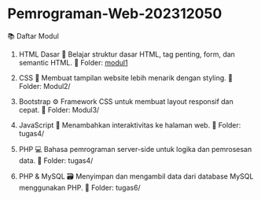 # Pemrograman-Web-202312050

📚 Daftar Modul
1. HTML Dasar
📌 Belajar struktur dasar HTML, tag penting, form, dan semantic HTML.
📂 Folder: [modul1](https://github.com/rivaldi/tugas-modul/tree/modul/html-dasar)

2. CSS
🎨 Membuat tampilan website lebih menarik dengan styling.
📂 Folder: Modul2/

3. Bootstrap
⚙️ Framework CSS untuk membuat layout responsif dan cepat.
📂 Folder: Modul3/

4. JavaScript
🧠 Menambahkan interaktivitas ke halaman web.
📂 Folder: tugas4/

5. PHP
💻 Bahasa pemrograman server-side untuk logika dan pemrosesan data.
📂 Folder: tugas4/

6. PHP & MySQL
🗃️ Menyimpan dan mengambil data dari database MySQL menggunakan PHP.
📂 Folder: tugas6/

